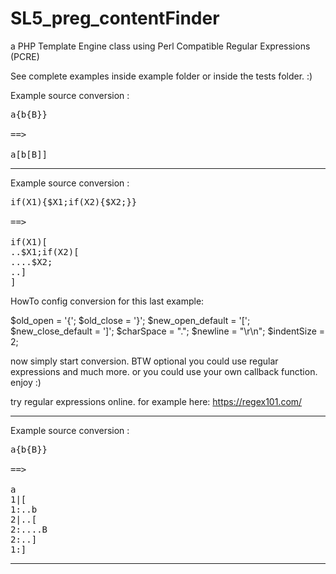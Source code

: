 SL5_preg_contentFinder
======================

a PHP Template Engine class using Perl Compatible Regular Expressions (PCRE)

See complete examples inside example folder or inside the tests folder. :)


Example source conversion :

<pre>
a{b{B}}

==>

a[b[B]]
</pre>
______________________

Example source conversion :
<pre>
if(X1){$X1;if(X2){$X2;}}

==>

if(X1)[
..$X1;if(X2)[
....$X2;
..]
]
</pre>
HowTo config conversion for this last example:

$old_open = '{';
$old_close = '}';
$new_open_default = '[';
$new_close_default = ']';
$charSpace = ".";
$newline = "\r\n";
$indentSize = 2;

now simply start conversion. BTW optional you could use regular expressions and much more. or you could use your own callback function. enjoy :) 

try regular expressions online. for example here: https://regex101.com/

______________________

Example source conversion :
<pre>
a{b{B}}

==>

a
1|[
1:..b
2|..[
2:....B
2:..]
1:]
</pre>
______________________


